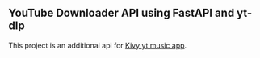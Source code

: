 ## YouTube Downloader API using FastAPI and yt-dlp

This project is an additional api for [Kivy yt music app](https://github.com/mrgick/mobile_youtube_music).
